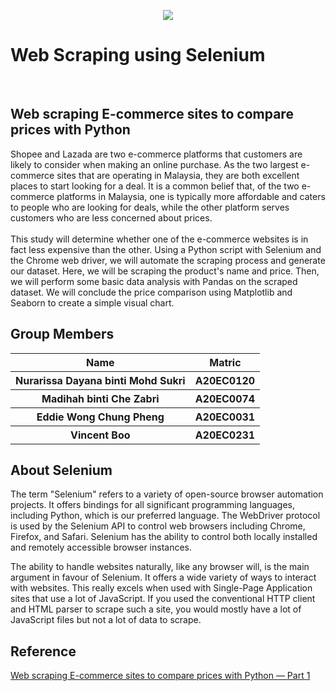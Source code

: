 <p align="center">
  <img src="https://github.com/drshahizan/python-web/blob/3b73985cb7b94daa350852d751106708f84e4677/selenium/group9/selenium_web.jpeg"/> 
</p>
<h1>
  Web Scraping using Selenium
</h1>
<br>
<h2>Web scraping E-commerce sites to compare prices with Python</h2>
Shopee and Lazada are two e-commerce platforms that customers are likely to consider when making an online purchase. As the two largest e-commerce sites that are operating in Malaysia, they are both excellent places to start looking for a deal. It is a common belief that, of the two e-commerce platforms in Malaysia, one is typically more affordable and caters to people who are looking for deals, while the other platform serves customers who are less concerned about prices.
<br></br>
This study will determine whether one of the e-commerce websites is in fact less expensive than the other. Using a Python script with Selenium and the Chrome web driver, we will automate the scraping process and generate our dataset. Here, we will be scraping the product's name and price. Then, we will perform some basic data analysis with Pandas on the scraped dataset. We will conclude the price comparison using Matplotlib and Seaborn to create a simple visual chart.<br>
<h2> Group Members</h2>
<table>
  <tr>
    <th>Name</th>
    <th>Matric</th>
  </tr>
  <tr>
    <th>Nurarissa Dayana binti Mohd Sukri</th>
    <th>A20EC0120</th>
  </tr>
  <tr>
    <th>Madihah binti Che Zabri </th>
    <th>A20EC0074</th>
  </tr>
    <tr>
    <th>Eddie Wong Chung Pheng </th>
    <th>A20EC0031</th>
  </tr>
    </tr>
    <tr>
    <th>Vincent Boo</th>
    <th>A20EC0231</th>
  </tr>
</table>
<h2>
  About Selenium
  <br>
</h2>
The term "Selenium" refers to a variety of open-source browser automation projects. It offers bindings for all significant programming languages, including Python, which is our preferred language. The WebDriver protocol is used by the Selenium API to control web browsers including Chrome, Firefox, and Safari. Selenium has the ability to control both locally installed and remotely accessible browser instances.

The ability to handle websites naturally, like any browser will, is the main argument in favour of Selenium. It offers a wide variety of ways to interact with websites. This really excels when used with Single-Page Application sites that use a lot of JavaScript. If you used the conventional HTTP client and HTML parser to scrape such a site, you would mostly have a lot of JavaScript files but not a lot of data to scrape.
 
<h2>
  Reference
  <br>
</h2>  
<a href="https://medium.com/@zfwong.wilson/web-scraping-e-commerce-sites-to-compare-prices-with-python-part-1-360509ee5c62">Web scraping E-commerce sites to compare prices with Python — Part 1 </a>
